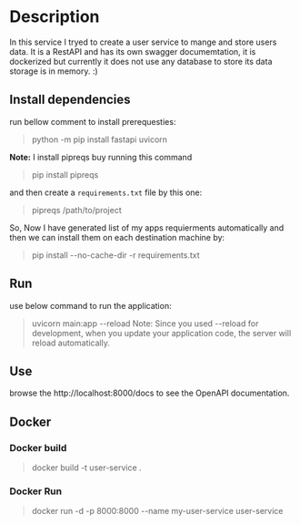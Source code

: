 # Description

In this service I tryed to create a user service to mange and store users data. It is a RestAPI
and has its own swagger documemtation, it is dockerized but currently it does not use any database 
to store its data storage is in memory. :)

## Install dependencies

run bellow comment to install prerequesties:
> python -m pip install fastapi uvicorn

**Note:**
I install pipreqs buy running this command  
> pip install pipreqs

and then create a `requirements.txt` file by this one:
> pipreqs /path/to/project

So, Now I have generated list of my apps requierments automatically and then we can install them on each destination machine 
by:
> pip install --no-cache-dir -r requirements.txt

## Run

use below command to run the application:
> uvicorn main:app --reload
Note:
Since you used --reload for development, when you update your application code, the server will reload automatically.

## Use

browse the http://localhost:8000/docs to see the OpenAPI documentation.

## Docker

### Docker build  

> docker build -t user-service .

### Docker Run

> docker run -d -p 8000:8000 --name my-user-service user-service
